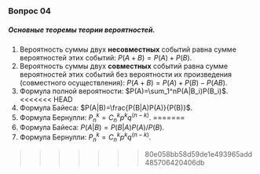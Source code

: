 ### Вопрос 04

##### 	Основные теоремы теории вероятностей.

1. Вероятность суммы двух **несовместных** событий равна сумме вероятностей этих событий: $P(A+B)=P(A)+P(B)$.
2. Вероятность суммы двух **совместных** событий равна сумме вероятностей этих событий без вероятности их произведения (совместного осуществления): $P(A+B)=P(A)+P(B)-P(AB)$.
3. Формула полной вероятности: $P(A)=\sum_1^nP(A|B_i)P(B_i)$.
<<<<<<< HEAD
4. Формула Байеса: $P(A|B)=\frac{P(B|A)P(A)}{P(B)}$.
5. Формула Бернулли: $P^k_n=C^k_np^kq^{(n-k)}.$
=======
4. Формула Байеса: $P(A|B)=P(B|A)P(A)/P(B)$.
5. Формула Бернулли: $P^k_n=C^k_np^kq^{(n-k)}.$

>>>>>>> 80e058bb58d59de1e493965add485706420406db

